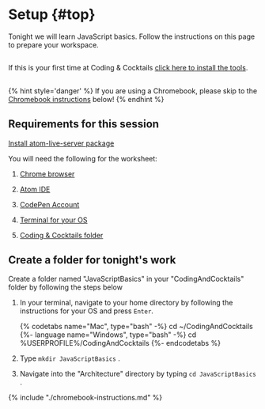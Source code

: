 # Setup {#top}
Tonight we will learn JavaScript basics. Follow the instructions on this page to prepare your workspace.

<!-- trick markdown to give me a little space between these two sections of text -->
## 
If this is your first time at Coding & Cocktails [click here to install the tools](http://bit.ly/CnCTheTools). 

<!-- trick markdown to give me a little space between these two sections of text -->
## 
{% hint style='danger' %}
If you are using a Chromebook, please skip to the [Chromebook instructions](#chromebook-instructions) below!
{% endhint %}


## Requirements for this session

[Install atom-live-server package](https://webdesign.tutsplus.com/tutorials/quick-tip-setup-local-previews-with-atom--cms-24348)

You will need the following for the worksheet:
1. [Chrome browser](https://codingandcocktailskc.gitbooks.io/coding-cocktails-the-tools/content/tools-browser/)

1. [Atom IDE](https://codingandcocktailskc.gitbooks.io/coding-cocktails-the-tools/content/tools-atom/)

1. [CodePen Account](https://codingandcocktailskc.gitbooks.io/coding-cocktails-the-tools/content/user-accounts/#optional-accounts)

1. [Terminal for your OS](https://codingandcocktailskc.gitbooks.io/coding-cocktails-the-tools/content/tools-command-line/)

1. [Coding & Cocktails folder](https://codingandcocktailskc.gitbooks.io/coding-cocktails-the-tools/content/tips-directory-structure/)


## Create a folder for tonight's work

Create a folder named "JavaScriptBasics" in your "CodingAndCocktails" folder by following the steps below

1. In your terminal, navigate to your home directory by following the instructions for your OS and press `Enter`.

   {% codetabs name="Mac", type="bash" -%} 
cd ~/CodingAndCocktails
   {%- language name="Windows", type="bash" -%} 
cd %USERPROFILE%/CodingAndCocktails
   {%- endcodetabs %}

1. Type `mkdir JavaScriptBasics` <i class="fa fa-share fa-rotate-180"></i>.

1. Navigate into the "Architecture" directory by typing `cd JavaScriptBasics` <i class="fa fa-share fa-rotate-180"></i>.

<!--sec data-title="Chromebook instructions" data-id="section0" data-show=true data-collapse=true ces-->
{% include "./chromebook-instructions.md" %}
<!--endsec-->
